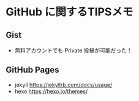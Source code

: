 # GitHub に関するTIPSメモ

## Gist
- 無料アカウントでも Private 投稿が可能だった！


## GitHub Pages
- jekyll https://jekyllrb.com/docs/usage/
- hexo https://hexo.io/themes/
